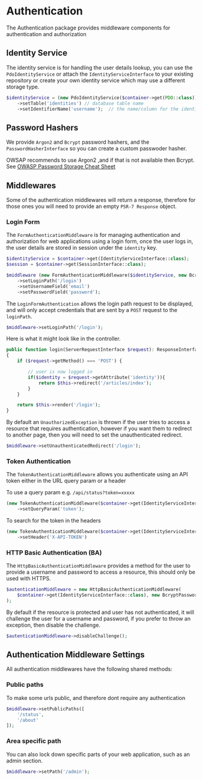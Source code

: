 # Authentication

The Authentication package provides middleware components for authentication and authorization

## Identity Service

The identity service is for handling the user details lookup, you can use the `PdoIdentityService` or attach the `IdentityServiceInterface` to your existing repository or create your own identity service which may use a different storage type.

```php
$identityService = (new PdoIdentityService($container->get(PDO::class)))
    ->setTable('identities') // database table name
    ->setIdentifierName('username');  // the name/column for the identifier, e.g. username, email , token etc
```

## Password Hashers

We provide `Argon2` and `Bcrypt` password hashers, and the `PasswordHasherInterface` so you can create a custom passwoder hasher. 

OWSAP recommends to use Argon2 ,and if that is not available then Bcrypt. See [OWASP Password Storage Cheat Sheet](https://cheatsheetseries.owasp.org/cheatsheets/Password_Storage_Cheat_Sheet.html)

## Middlewares

Some of the authentication middlewares will return a response, therefore for those ones you will need to provide an empty `PSR-7 Response` object.

### Login Form

The `FormAuthenticationMiddleware` is for managing authentication and authorization for web applications using a login form, once the user logs in, the user details are stored in session under the `identity` key.

```php
$identityService = $container->get(IdentityServiceInterface::class);
$session = $container->get(SessionInterface::class);

$middleware (new FormAuthenticationMiddleware($identityService, new BcryptPasswordHasher(), $session, new Response()))
    ->setLoginPath('/login')
    ->setUsernameField('email')
    ->setPasswordField('password');
```

The `LoginFormAuthentication` allows the login path request to be displayed, and will only accept credentials that are sent by a `POST` request to the `loginPath`.

```php
$middleware->setLoginPath('/login');
```

Here is what it might look like in the controller.

```php
public function login(ServerRequestInterface $request): ResponseInterface
{
    if ($request->getMethod() === 'POST') {

        // user is now logged in
        if($identity = $request->getAttribute('identity')){
            return $this->redirect('/articles/index');
        }
    }

    return $this->render('/login');
}
```

By default an `UnauthorizedException` is thrown if the user tries to access a resource that requires authentication, however if you want them to redirect to another page, then you will need to set the unauthenticated redirect.

```php
$middleware->setUnauthenticatedRedirect('/login');
```

### Token Authentication

The `TokenAuthenticationMiddleware` allows you authenticate using an API token either in the URL query param or a header

To use a query param e.g. `/api/status?token=xxxxx`

```php
(new TokenAuthenticationMiddleware($container->get(IdentityServiceInterface::class)))
    ->setQueryParam('token');
```

To search for the token in the headers

```php
(new TokenAuthenticationMiddleware($container->get(IdentityServiceInterface::class)))
    ->setHeader('X-API-TOKEN')
```

### HTTP Basic Authentication (BA)

The `HttpBasicAuthenticationMiddleware` provides a method for the user to provide a username and password to access a resource, this should only be used with HTTPS.

```php
$autenticationMiddleware = new HttpBasicAuthenticationMiddleware(
    $container->get(IdentityServiceInterface::class), new BcryptPasswordHasher(), new Response()
);
 ```

By default if the resource is protected and user has not authenticated, it will challenge the user for a username and password, if you prefer to throw an exception, then disable the challenge.

```php
$autenticationMiddleware->disableChallenge();
```

 ## Authentication Middleware Settings

All authentication middlewares have the following shared methods:

### Public paths

To make some urls public, and therefore dont require any authentication

```php
$middleware->setPublicPaths([
    '/status',
    '/about'
]);
```

### Area specific path

You can also lock down specific parts of your web application, such as an admin section.

```php
$middleware->setPath('/admin');
```
